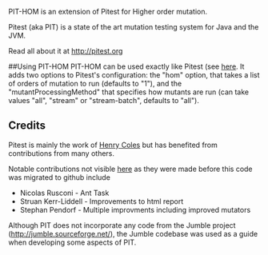 PIT-HOM is an extension of Pitest for Higher order mutation.

Pitest (aka PIT) is a state of the art mutation testing system for Java and the JVM.

Read all about it at http://pitest.org


##Using PIT-HOM
PIT-HOM can be used exactly like Pitest (see [here](http://pitest.org/quickstart/). It adds two options to Pitest's configuration: the "hom" option, that takes a list of orders of mutation to run (defaults to "1"), and the "mutantProcessingMethod" that specifies how mutants are run (can take values "all", "stream" or "stream-batch", defaults to "all").

## Credits

Pitest is mainly the work of [Henry Coles](https://twitter.com/0hjc) but has benefited from contributions from many others. 

Notable contributions not visible [here](https://github.com/hcoles/pitest/graphs/contributors) as they were made before this code was migrated to github include 

* Nicolas Rusconi - Ant Task
* Struan Kerr-Liddell - Improvements to html report
* Stephan Pendorf - Multiple improvments including improved mutators
 
Although PIT does not incorporate any code from the Jumble project (http://jumble.sourceforge.net/), the Jumble codebase was used as a guide when developing some aspects of PIT.



